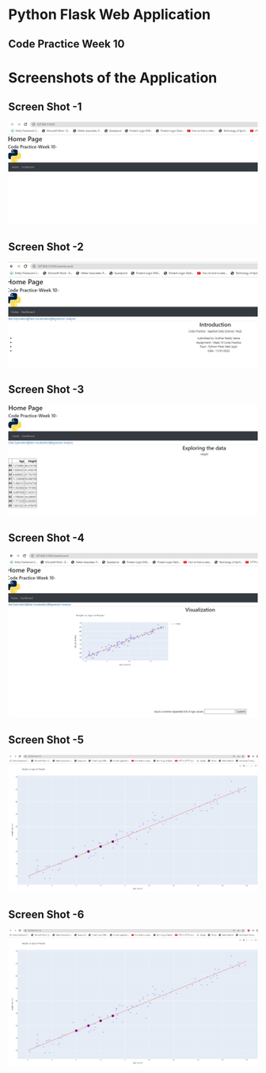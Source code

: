 # Python Flask Web Application 
## Code Practice Week 10

# Screenshots of the Application

## Screen Shot -1
<img src="/images/ScreenShot_Dashboard-1.jpg" alt="Screen Shot -1"/>


## Screen Shot -2
<img src="/images/ScreenShot_Dashboard-2.jpg" alt="Screen Shot -2"/>


## Screen Shot -3
<img src="/images/ScreenShot_Dashboard-3.jpg" alt="Screen Shot -3"/>


## Screen Shot -4
<img src="/images/ScreenShot_Dashboard-4.jpg" alt="Screen Shot -4"/>

## Screen Shot -5
<img src="/images/ScreenShot_Dashboard-5.jpg" alt="Screen Shot -5"/>


## Screen Shot -6
<img src="/images/ScreenShot_Dashboard-5.jpg" alt="Screen Shot -6"/>


